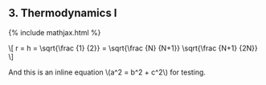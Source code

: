 ## 3. Thermodynamics I

{% include mathjax.html %}

\\[ r = h = \sqrt{\frac {1} {2}} = \sqrt{\frac {N} {N+1}} \sqrt{\frac {N+1} {2N}} \\]

And this is an inline equation \\(a^2 = b^2 + c^2\\) for testing.
